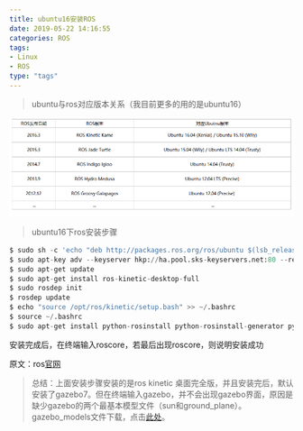 ```yaml
---
title: ubuntu16安装ROS
date: 2019-05-22 14:16:55
categories: ROS
tags: 
- Linux
- ROS
type: "tags"
---
```


> ubuntu与ros对应版本关系（我目前更多的用的是ubuntu16）

![](ubuntu16安装ROS\ubuntu_ros.png)

> ubuntu16下ros安装步骤

```python
$ sudo sh -c 'echo "deb http://packages.ros.org/ros/ubuntu $(lsb_release -sc) main" > /etc/apt/sources.list.d/ros-latest.list'
$ sudo apt-key adv --keyserver hkp://ha.pool.sks-keyservers.net:80 --recv-key 421C365BD9FF1F717815A3895523BAEEB01FA116
$ sudo apt-get update
$ sudo apt-get install ros-kinetic-desktop-full
$ sudo rosdep init
$ rosdep update
$ echo "source /opt/ros/kinetic/setup.bash" >> ~/.bashrc
$ source ~/.bashrc
$ sudo apt-get install python-rosinstall python-rosinstall-generator python-wstool build-essential
```

安装完成后，在终端输入roscore，若最后出现roscore，则说明安装成功

原文：ros[官网](http://wiki.ros.org/kinetic/Installation/Ubuntu)

> 总结：上面安装步骤安装的是ros kinetic 桌面完全版，并且安装完后，默认安装了gazebo7。但在终端输入gazebo，并不会出现gazebo界面，原因是缺少gazebo的两个最基本模型文件（sun和ground_plane）。gazebo_models文件下载，点击[此处](https://bitbucket.org/osrf/gazebo_models/src/default/)。